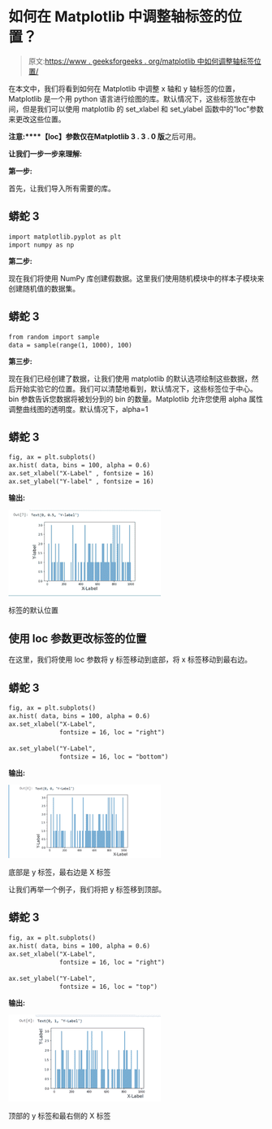 # 如何在 Matplotlib 中调整轴标签的位置？

> 原文:[https://www . geeksforgeeks . org/matplotlib 中如何调整轴标签位置/](https://www.geeksforgeeks.org/how-to-adjust-position-of-axis-labels-in-matplotlib/)

在本文中，我们将看到如何在 Matplotlib 中调整 x 轴和 y 轴标签的位置，Matplotlib 是一个用 python 语言进行绘图的库。默认情况下，这些标签放在中间，但是我们可以使用 matplotlib 的 set_xlabel 和 set_ylabel 函数中的“loc”参数来更改这些位置。

**注意:****【loc】**参数仅在**Matplotlib 3 . 3 . 0 版**之后可用。

**让我们一步一步来理解:**

**第一步:**

首先，让我们导入所有需要的库。

## 蟒蛇 3

```
import matplotlib.pyplot as plt
import numpy as np
```

**第二步:**

现在我们将使用 NumPy 库创建假数据。这里我们使用随机模块中的样本子模块来创建随机值的数据集。

## 蟒蛇 3

```
from random import sample
data = sample(range(1, 1000), 100)
```

**第三步:**

现在我们已经创建了数据，让我们使用 matplotlib 的默认选项绘制这些数据，然后开始实验它的位置。我们可以清楚地看到，默认情况下，这些标签位于中心。bin 参数告诉您数据将被划分到的 bin 的数量。Matplotlib 允许您使用 alpha 属性调整曲线图的透明度。默认情况下，alpha=1

## 蟒蛇 3

```
fig, ax = plt.subplots() 
ax.hist( data, bins = 100, alpha = 0.6) 
ax.set_xlabel("X-Label" , fontsize = 16)
ax.set_ylabel("Y-label" , fontsize = 16)
```

**输出:**

![](img/5163823866b92a8922311e9fa1ef4e05.png)

标签的默认位置

## 使用 loc 参数更改标签的位置

在这里，我们将使用 loc 参数将 y 标签移动到底部，将 x 标签移动到最右边。

## 蟒蛇 3

```
fig, ax = plt.subplots() 
ax.hist( data, bins = 100, alpha = 0.6) 
ax.set_xlabel("X-Label",
              fontsize = 16, loc = "right")

ax.set_ylabel("Y-Label", 
              fontsize = 16, loc = "bottom")
```

**输出:**

![](img/e41ece0dfcde67c0958c2b415f19abfd.png)

底部是 y 标签，最右边是 X 标签

让我们再举一个例子，我们将把 y 标签移到顶部。

## 蟒蛇 3

```
fig, ax = plt.subplots() 
ax.hist( data, bins = 100, alpha = 0.6) 
ax.set_xlabel("X-Label", 
              fontsize = 16, loc = "right")

ax.set_ylabel("Y-Label", 
              fontsize = 16, loc = "top")
```

**输出:**

![](img/f2d255dd277790e1d5d1aaec8845e7a5.png)

顶部的 y 标签和最右侧的 X 标签